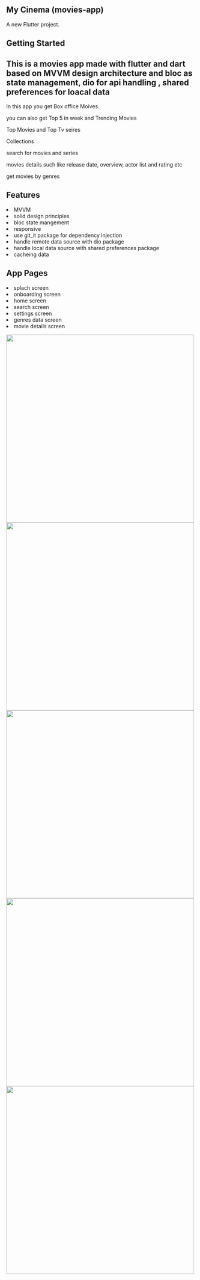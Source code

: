 ## My Cinema (movies-app)

A new Flutter project.

## Getting Started

## This is a movies app made with flutter and dart based on MVVM design architecture and bloc as state management, dio for api handling , shared preferences for loacal data

 <p>In this app you get Box office Moives
 <p>you can also get Top 5 in week and Trending Movies
 <p>Top Movies and Top Tv seires
 <p>Collections
 <p>search for movies and series
 <p>movies details such like release date, overview, actor list and rating etc
 <p>get movies by genres

## Features

<li/>MVVM
<li/>solid design principles
<li/>bloc state mangement
<li>responsive
<li>use git_it package for dependency injection
<li>handle remote data source with dio package
<li>handle local data source with shared preferences package
<li>cacheing data



## App Pages
  
<li>splach screen
<li>onboarding screen
<li>home screen
<li>search screen
<li>settings screen
<li>genres data screen
<li>movie details screen 

 
 <p>

<div>
  <img src="https://user-images.githubusercontent.com/32137323/206855500-c89a7df6-b53e-412b-8900-b93ea939339b.png" width="500">
  <img src="https://user-images.githubusercontent.com/32137323/206855524-7ae8beb8-a704-4ecd-b858-7489c8679b27.png" width="500">
  <img src="https://user-images.githubusercontent.com/32137323/206855530-3e521c05-6939-4b11-b8e5-7f418d3bd0ba.png" width="500">
  <img src="https://user-images.githubusercontent.com/32137323/206855531-5d03b420-bf3a-48e5-9023-4fa2b6bf8767.png" width="500">
  <img src="https://user-images.githubusercontent.com/32137323/206855533-049aca16-ca28-4e4a-8192-f1e07e77e055.png" width="500">
  
 
 </div>

  


